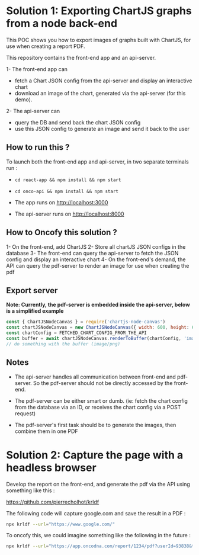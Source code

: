 # Solution 1: Exporting ChartJS graphs from a node back-end

This POC shows you how to export images of graphs built with ChartJS, for use when creating a report PDF.

This repository contains the front-end app and an api-server.

1- The front-end app can

- fetch a Chart JSON config from the api-server and display an interactive chart
- download an image of the chart, generated via the api-server (for this demo).

2- The api-server can

- query the DB and send back the chart JSON config
- use this JSON config to generate an image and send it back to the user

## How to run this ?

To launch both the front-end app and api-server, in two separate terminals run :

- `cd react-app && npm install && npm start`
- `cd onco-api && npm install && npm start`

- The app runs on [http://localhost:3000](http://localhost:3000)
- The api-server runs on [http://localhost:8000](http://localhost:8000)

## How to Oncofy this solution ?

1- On the front-end, add ChartJS
2- Store all chartJS JSON configs in the database
3- The front-end can query the api-server to fetch the JSON config and display an interactive chart
4- On the front-end's demand, the API can query the pdf-server to render an image for use when creating the pdf

## Export server

**Note: Currently, the pdf-server is embedded inside the api-server, below is a simplified example**

```javascript
const { ChartJSNodeCanvas } = require('chartjs-node-canvas')
const chartJSNodeCanvas = new ChartJSNodeCanvas({ width: 600, height: 600, backgroundColour: 'white' })
const chartConfig = FETCHED_CHART_CONFIG_FROM_THE_API
const buffer = await chartJSNodeCanvas.renderToBuffer(chartConfig, 'image/png')
// do something with the buffer (image/png)
```

## Notes

- The api-server handles all communication between front-end and pdf-server. So the pdf-server should not be directly accessed by the front-end.

- The pdf-server can be either smart or dumb. (ie: fetch the chart config from the database via an ID, or receives the chart config via a POST request)

- The pdf-server's first task should be to generate the images, then combine them in one PDF

# Solution 2: Capture the page with a headless browser

Develop the report on the front-end, and generate the pdf via the API using something like this :

https://github.com/pierrecholhot/krldf

The following code will capture google.com and save the result in a PDF :

```bash
npx krldf --url="https://www.google.com/"
```

To oncofy this, we could imagine something like the following in the future :

```bash
npx krldf --url="https://app.oncodna.com/report/1234/pdf?userId=93838&token=XVVXJZI"
```
